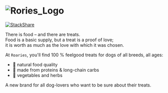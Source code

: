 # ![Rories_Logo](https://user-images.githubusercontent.com/620020/185769820-97cfe8b0-69bf-4408-b916-6e1cc209a950.svg)

[![StackShare](http://img.shields.io/badge/tech-stack-0690fa.svg?style=flat)](https://stackshare.io/roaries/roaries)

There is food – and there are treats.  
Food is a basic supply, but a treat is a proof of love;  
it is worth as much as the love with which it was chosen.

At `Roaries`, you'll find 100 % feelgood treats for dogs of all breeds, all ages:  
* 💯 natural food quality
* 💪 made from proteins & long-chain carbs
* 🌱 vegetables and herbs

A new brand for all dog-lovers who want to be sure about their treats.
